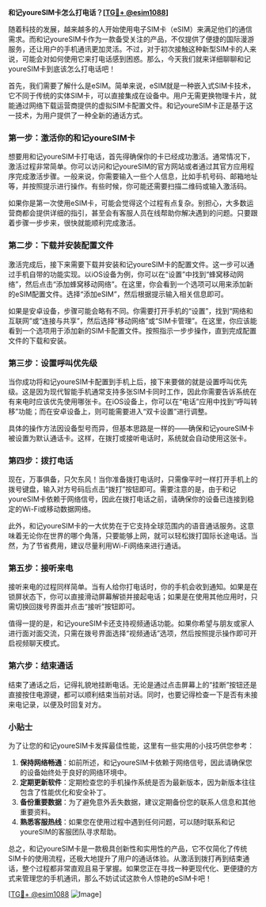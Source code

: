 **和记youreSIM卡怎么打电话？[[TG💪+ @esim1088](https://t.me/s/esim1088)]**

随着科技的发展，越来越多的人开始使用电子SIM卡（eSIM）来满足他们的通信需求。而和记youreSIM卡作为一款备受关注的产品，不仅提供了便捷的国际漫游服务，还让用户的手机通讯更加灵活。不过，对于初次接触这种新型SIM卡的人来说，可能会对如何使用它来打电话感到困惑。那么，今天我们就来详细聊聊和记youreSIM卡到底该怎么打电话吧！

首先，我们需要了解什么是eSIM。简单来说，eSIM就是一种嵌入式SIM卡技术，它不同于传统的实体SIM卡，可以直接集成在设备中。用户无需更换物理卡片，就能通过网络下载运营商提供的虚拟SIM卡配置文件。和记youreSIM卡正是基于这一技术，为用户提供了一种全新的通话方式。

### **第一步：激活你的和记youreSIM卡**

想要用和记youreSIM卡打电话，首先得确保你的卡已经成功激活。通常情况下，激活过程非常简单。你可以访问和记youreSIM的官方网站或者通过其官方应用程序完成激活步骤。一般来说，你需要输入一些个人信息，比如手机号码、邮箱地址等，并按照提示进行操作。有些时候，你可能还需要扫描二维码或输入激活码。

如果你是第一次使用eSIM卡，可能会觉得这个过程有点复杂。别担心，大多数运营商都会提供详细的指引，甚至会有客服人员在线帮助你解决遇到的问题。只要跟着步骤一步步来，很快就能顺利完成激活。

### **第二步：下载并安装配置文件**

激活完成后，接下来需要下载并安装和记youreSIM卡的配置文件。这一步可以通过手机自带的功能实现。以iOS设备为例，你可以在“设置”中找到“蜂窝移动网络”，然后点击“添加蜂窝移动网络”。在这里，你会看到一个选项可以用来添加新的eSIM配置文件。选择“添加eSIM”，然后根据提示输入相关信息即可。

如果是安卓设备，步骤可能会略有不同。你需要打开手机的“设置”，找到“网络和互联网”或“连接与共享”，然后选择“移动网络”或“SIM卡管理”。在这里，你应该能看到一个选项用于添加新的SIM卡配置文件。按照指示一步步操作，直到完成配置文件的下载和安装。

### **第三步：设置呼叫优先级**

当你成功将和记youreSIM卡配置到手机上后，接下来要做的就是设置呼叫优先级。这是因为现代智能手机通常支持多张SIM卡同时工作，因此你需要告诉系统在有来电时应该优先使用哪张卡。在iOS设备上，你可以在“电话”应用中找到“呼叫转移”功能；而在安卓设备上，则可能需要进入“双卡设置”进行调整。

具体的操作方法因设备型号而异，但基本思路是一样的——确保和记youreSIM卡被设置为默认通话卡。这样，在拨打或接听电话时，系统就会自动使用这张卡。

### **第四步：拨打电话**

现在，万事俱备，只欠东风！当你准备拨打电话时，只需像平时一样打开手机上的拨号键盘，输入对方号码后点击“拨打”按钮即可。需要注意的是，由于和记youreSIM卡依赖于网络信号，因此在拨打电话之前，请确保你的设备已连接到稳定的Wi-Fi或移动数据网络。

此外，和记youreSIM卡的一大优势在于它支持全球范围内的语音通话服务。这意味着无论你在世界的哪个角落，只要能够上网，就可以轻松拨打国际长途电话。当然，为了节省费用，建议尽量利用Wi-Fi网络来进行通话。

### **第五步：接听来电**

接听来电的过程同样简单。当有人给你打电话时，你的手机会收到通知。如果是在锁屏状态下，你可以直接滑动屏幕解锁并接起电话；如果是在使用其他应用时，只需切换回拨号界面并点击“接听”按钮即可。

值得一提的是，和记youreSIM卡还支持视频通话功能。如果你希望与朋友或家人进行面对面交流，只需在拨号界面选择“视频通话”选项，然后按照提示操作即可开启视频聊天模式。

### **第六步：结束通话**

结束了通话之后，记得礼貌地挂断电话。无论是通过点击屏幕上的“挂断”按钮还是直接按住电源键，都可以顺利结束当前对话。同时，也要记得检查一下是否有未接来电记录，以便及时回复对方。

### **小贴士**

为了让您的和记youreSIM卡发挥最佳性能，这里有一些实用的小技巧供您参考：

1. **保持网络畅通**：如前所述，和记youreSIM卡依赖于网络信号，因此请确保您的设备始终处于良好的网络环境中。
2. **定期更新软件**：定期检查您的手机操作系统是否为最新版本，因为新版本往往包含了性能优化和安全补丁。
3. **备份重要数据**：为了避免意外丢失数据，建议定期备份您的联系人信息和其他重要资料。
4. **熟悉客服热线**：如果您在使用过程中遇到任何问题，可以随时联系和记youreSIM的客服团队寻求帮助。

总之，和记youreSIM卡是一款极具创新性和实用性的产品，它不仅简化了传统SIM卡的使用流程，还极大地提升了用户的通话体验。从激活到拨打再到结束通话，整个过程都非常直观且易于掌握。如果您正在寻找一种更现代化、更便捷的方式来管理您的手机通讯，那么不妨试试这款令人惊艳的eSIM卡吧！

[[TG💪+ @esim1088](https://t.me/s/esim1088) ![Image](https://i.postimg.cc/4NQfJmqS/Snipaste-2025-05-13-00-14-12.png)]